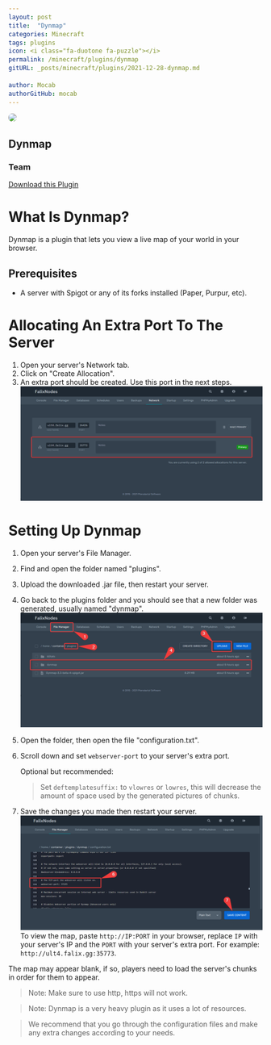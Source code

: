 ```yaml
---
layout: post
title:  "Dynmap"
categories: Minecraft
tags: plugins
icon: <i class="fa-duotone fa-puzzle"></i>
permalink: /minecraft/plugins/dynmap
gitURL: _posts/minecraft/plugins/2021-12-28-dynmap.md

author: Mocab
authorGitHub: mocab
---
```


<div class="install-plugin">
    <img style="border-radius: 7px;" src="https://media.forgecdn.net/avatars/70/839/636163231189466152.png">
    <h2>Dynmap</h2>
    <h3>Team</h3> 
    <a href="https://www.spigotmc.org/resources/dynmap%C2%AE.274/download?version=433645">Download this Plugin</a>
</div>

# What Is Dynmap?

Dynmap is a plugin that lets you view a live map of your world in your browser.

## Prerequisites

- A server with Spigot or any of its forks installed (Paper, Purpur, etc).

# Allocating An Extra Port To The Server

1. Open your server's Network tab.
2. Click on "Create Allocation".
3. An extra port should be created. Use this port in the next steps.
![image](/assets/images/posts/plugins/dynmap/extra-port.png)

# Setting Up Dynmap

1. Open your server's File Manager.
2. Find and open the folder named "plugins".
3. Upload the downloaded .jar file, then restart your server.
4. Go back to the plugins folder and you should see that a new folder was generated, usually named "dynmap".
![image](/assets/images/posts/plugins/dynmap/upload-plugin.png)
5. Open the folder, then open the file "configuration.txt".
6. Scroll down and set `webserver-port` to your server's extra port.

    Optional but recommended:
    > Set `deftemplatesuffix:` to `vlowres` or `lowres`, this will decrease the amount of space used by the generated pictures of chunks.

7. Save the changes you made then restart your server.
![image](/assets/images/posts/plugins/dynmap/file-config.png)
To view the map, paste `http://IP:PORT` in your browser, replace `IP` with your server's IP and the `PORT` with your server's extra port. For example: `http://ult4.falix.gg:35773`.

The map may appear blank, if so, players need to load the server's chunks in order for them to appear.

> Note: Make sure to use http, https will not work.

> Note: Dynmap is a very heavy plugin as it uses a lot of resources.

> We recommend that you go through the configuration files and make any extra changes according to your needs.
